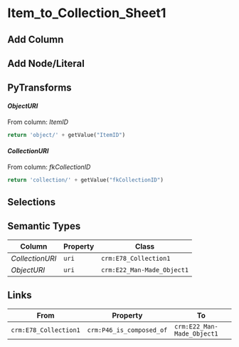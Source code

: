 # Item_to_Collection_Sheet1

## Add Column

## Add Node/Literal

## PyTransforms
#### _ObjectURI_
From column: _ItemID_
``` python
return 'object/' + getValue("ItemID")
```

#### _CollectionURI_
From column: _fkCollectionID_
``` python
return 'collection/' + getValue("fkCollectionID")
```


## Selections

## Semantic Types
| Column | Property | Class |
|  ----- | -------- | ----- |
| _CollectionURI_ | `uri` | `crm:E78_Collection1`|
| _ObjectURI_ | `uri` | `crm:E22_Man-Made_Object1`|


## Links
| From | Property | To |
|  --- | -------- | ---|
| `crm:E78_Collection1` | `crm:P46_is_composed_of` | `crm:E22_Man-Made_Object1`|
